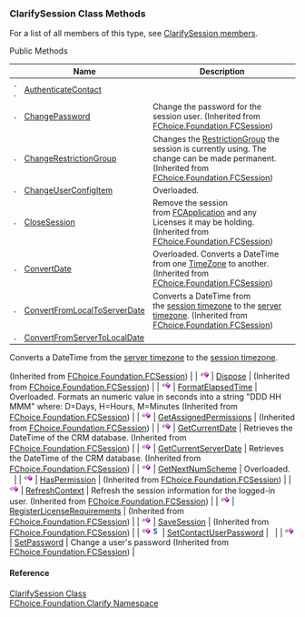﻿### ClarifySession Class Methods

For a list of all members of this type, see [ClarifySession members](fcSDK~FChoice.Foundation.Clarify.ClarifySession_members.md).

Public Methods

|   | Name | Description |
| --- | --- | --- |
| ![Public Method](dotnetimages/publicMethod.png)![static (Shared in Visual Basic)](dotnetimages/static.png) | [AuthenticateContact](fcSDK~FChoice.Foundation.Clarify.ClarifySession~AuthenticateContact.md) |   |
| ![Public Method](dotnetimages/publicMethod.png) | [ChangePassword](fcSDK~FChoice.Foundation.FCSession~ChangePassword.md) | Change the password for the session user. (Inherited from [FChoice.Foundation.FCSession](fcSDK~FChoice.Foundation.FCSession.md)) |
| ![Public Method](dotnetimages/publicMethod.png) | [ChangeRestrictionGroup](fcSDK~FChoice.Foundation.FCSession~ChangeRestrictionGroup.md) | Changes the [RestrictionGroup](fcSDK~FChoice.Foundation.DataObjects.RestrictionGroup.md) the session is currently using. The change can be made permanent. (Inherited from [FChoice.Foundation.FCSession](fcSDK~FChoice.Foundation.FCSession.md)) |
| ![Public Method](dotnetimages/publicMethod.png) | [ChangeUserConfigItem](fcSDK~FChoice.Foundation.Clarify.ClarifySession~ChangeUserConfigItem.md) | Overloaded.    |
| ![Public Method](dotnetimages/publicMethod.png) | [CloseSession](fcSDK~FChoice.Foundation.FCSession~CloseSession().md) | Remove the session from [FCApplication](fcSDK~FChoice.Foundation.FCApplication.md) and any Licenses it may be holding. (Inherited from [FChoice.Foundation.FCSession](fcSDK~FChoice.Foundation.FCSession.md)) |
| ![Public Method](dotnetimages/publicMethod.png) | [ConvertDate](fcSDK~FChoice.Foundation.FCSession~ConvertDate.md) | Overloaded. Converts a DateTime from one [TimeZone](fcSDK~FChoice.Foundation.DataObjects.ITimeZone.md) to another. (Inherited from [FChoice.Foundation.FCSession](fcSDK~FChoice.Foundation.FCSession.md)) |
| ![Public Method](dotnetimages/publicMethod.png) | [ConvertFromLocalToServerDate](fcSDK~FChoice.Foundation.FCSession~ConvertFromLocalToServerDate.md) | Converts a DateTime from the [session timezone](fcSDK~FChoice.Foundation.FCSession~LocalTimeZone.md) to the [server timezone](fcSDK~FChoice.Foundation.Clarify.ClarifyApplication~ServerTimeZone.md). (Inherited from [FChoice.Foundation.FCSession](fcSDK~FChoice.Foundation.FCSession.md)) |
| ![Public Method](dotnetimages/publicMethod.png) | [ConvertFromServerToLocalDate](fcSDK~FChoice.Foundation.FCSession~ConvertFromServerToLocalDate.md) | 
Converts a DateTime from the [server timezone](fcSDK~FChoice.Foundation.Clarify.ClarifyApplication~ServerTimeZone.md) to the [session timezone](fcSDK~FChoice.Foundation.FCSession~LocalTimeZone.md).

(Inherited from [FChoice.Foundation.FCSession](fcSDK~FChoice.Foundation.FCSession.md)) |
| ![Public Method](dotnetimages/publicMethod.png) | [Dispose](fcSDK~FChoice.Foundation.FCSession~Dispose.md) | (Inherited from [FChoice.Foundation.FCSession](fcSDK~FChoice.Foundation.FCSession.md)) |
| ![Public Method](dotnetimages/publicMethod.png) | [FormatElapsedTime](fcSDK~FChoice.Foundation.FCSession~FormatElapsedTime.md) | Overloaded. Formats an numeric value in seconds into a string "DDD HH MMM" where: D=Days, H=Hours, M=Minutes (Inherited from [FChoice.Foundation.FCSession](fcSDK~FChoice.Foundation.FCSession.md)) |
| ![Public Method](dotnetimages/publicMethod.png) | [GetAssignedPermissions](fcSDK~FChoice.Foundation.FCSession~GetAssignedPermissions.md) | (Inherited from [FChoice.Foundation.FCSession](fcSDK~FChoice.Foundation.FCSession.md)) |
| ![Public Method](dotnetimages/publicMethod.png) | [GetCurrentDate](fcSDK~FChoice.Foundation.FCSession~GetCurrentDate.md) | Retrieves the DateTime of the CRM database. (Inherited from [FChoice.Foundation.FCSession](fcSDK~FChoice.Foundation.FCSession.md)) |
| ![Public Method](dotnetimages/publicMethod.png) | [GetCurrentServerDate](fcSDK~FChoice.Foundation.FCSession~GetCurrentServerDate.md) | Retrieves the DateTime of the CRM database. (Inherited from [FChoice.Foundation.FCSession](fcSDK~FChoice.Foundation.FCSession.md)) |
| ![Public Method](dotnetimages/publicMethod.png) | [GetNextNumScheme](fcSDK~FChoice.Foundation.Clarify.ClarifySession~GetNextNumScheme.md) | Overloaded.    |
| ![Public Method](dotnetimages/publicMethod.png) | [HasPermission](fcSDK~FChoice.Foundation.FCSession~HasPermission.md) | (Inherited from [FChoice.Foundation.FCSession](fcSDK~FChoice.Foundation.FCSession.md)) |
| ![Public Method](dotnetimages/publicMethod.png) | [RefreshContext](fcSDK~FChoice.Foundation.FCSession~RefreshContext.md) | Refresh the session information for the logged-in user. (Inherited from [FChoice.Foundation.FCSession](fcSDK~FChoice.Foundation.FCSession.md)) |
| ![Public Method](dotnetimages/publicMethod.png) | [RegisterLicenseRequirements](fcSDK~FChoice.Foundation.FCSession~RegisterLicenseRequirements.md) | (Inherited from [FChoice.Foundation.FCSession](fcSDK~FChoice.Foundation.FCSession.md)) |
| ![Public Method](dotnetimages/publicMethod.png) | [SaveSession](fcSDK~FChoice.Foundation.FCSession~SaveSession.md) | (Inherited from [FChoice.Foundation.FCSession](fcSDK~FChoice.Foundation.FCSession.md)) |
| ![Public Method](dotnetimages/publicMethod.png)![static (Shared in Visual Basic)](dotnetimages/static.png) | [SetContactUserPassword](fcSDK~FChoice.Foundation.Clarify.ClarifySession~SetContactUserPassword.md) |   |
| ![Public Method](dotnetimages/publicMethod.png) | [SetPassword](fcSDK~FChoice.Foundation.FCSession~SetPassword.md) | Change a user's password (Inherited from [FChoice.Foundation.FCSession](fcSDK~FChoice.Foundation.FCSession.md)) |





#### Reference

[ClarifySession Class](fcSDK~FChoice.Foundation.Clarify.ClarifySession.md)  
[FChoice.Foundation.Clarify Namespace](fcSDK~FChoice.Foundation.Clarify_namespace.md)